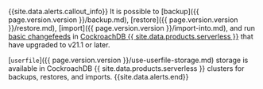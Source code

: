 {{site.data.alerts.callout_info}}
It is possible to [backup]({{ page.version.version }}/backup.md), [restore]({{ page.version.version }}/restore.md), [import]({{ page.version.version }}/import-into.md), and run [basic changefeeds](changefeed-for.html) in [CockroachDB {{ site.data.products.serverless }}](../cockroachcloud/quickstart.html) that have upgraded to v21.1 or later.

[`userfile`]({{ page.version.version }}/use-userfile-storage.md) storage is available in CockroachDB {{ site.data.products.serverless }} clusters for backups, restores, and imports.
{{site.data.alerts.end}}
